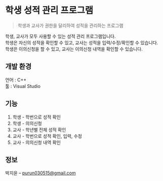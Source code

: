 # 학생 성적 관리 프로그램
> 학생과 교사가 권한을 달리하여 성적을 관리하는 프로그램

<!-- [![NPM Version][npm-image]][npm-url]
[![Build Status][travis-image]][travis-url]
[![Downloads Stats][npm-downloads]][npm-url] -->

학생, 교사가 모두 사용할 수 있는 성적 관리 프로그램입니다. <br>
학생은 자신의 성적을 확인할 수 있고, 교사는 성적을 입력/수정/확인할 수 있습니다.<br>
학생은 이의신청을 할 수 있고, 교사는 이의신청 내역을 확인할 수 있습니다.


## 개발 환경
언어 : C++<br>
툴 : Visual Studio<br>

## 기능
1. 학생 - 학번으로 성적 확인
2. 학생 - 의의신청
3. 교사 - 학년별 전체 성적 확인
4. 교사 - 학번으로 성적 확인, 입력, 수정
5. 교사 - 의의신청 내역 확인

## 정보
박지윤 – purun030515@gmail.com
